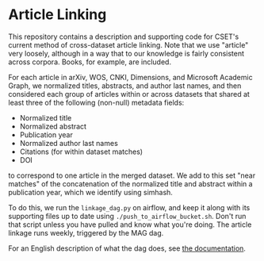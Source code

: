 # Article Linking

This repository contains a description and supporting code for CSET's current method of 
cross-dataset article linking. Note that we use "article" very loosely, although in a way that to our knowledge 
is fairly consistent across corpora. Books, for example, are included.

For each article in arXiv, WOS, CNKI, Dimensions, and Microsoft Academic Graph, we normalized titles, abstracts, 
and author last names, and then considered each group of articles within or across datasets that shared at least 
three of the following (non-null) metadata fields:
 
*  Normalized title
*  Normalized abstract
*  Publication year
*  Normalized author last names
*  Citations (for within dataset matches)
*  DOI
 
to correspond to one article in the merged dataset. We add to this set "near matches" of the concatenation 
of the normalized title and abstract within a publication year, which we identify using simhash.

To do this, we run the `linkage_dag.py` on airflow, and keep it along with its supporting files up to date
using `./push_to_airflow_bucket.sh`. Don't run that script unless you have pulled and know what you're doing.
The article linkage runs weekly, triggered by the MAG dag.

For an English description of what the dag does, see [the documentation](methods_documentation/overview.md).

